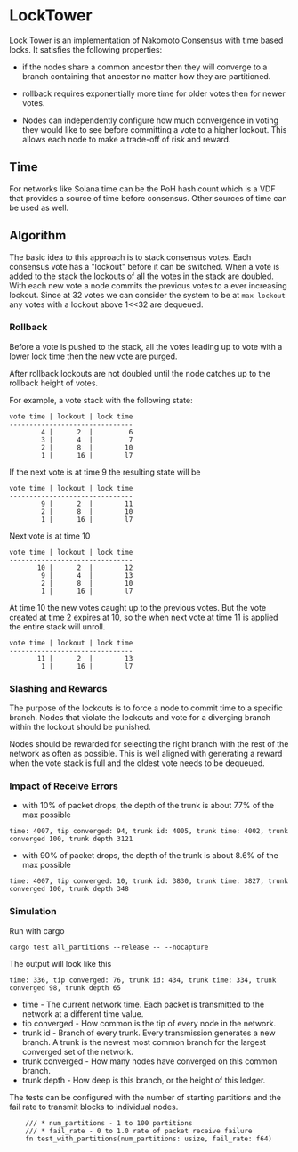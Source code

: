 # LockTower

Lock Tower is an implementation of Nakomoto Consensus with time based locks. It satisfies the following properties:

* if the nodes share a common ancestor then they will converge to a branch containing that ancestor no matter how they are partitioned.

* rollback requires exponentially more time for older votes then for newer votes.

* Nodes can independently configure how much convergence in voting they would like to see before committing a vote to a higher lockout.  This allows each node to make a trade-off of risk and reward.

## Time

For networks like Solana time can be the PoH hash count which is a VDF that provides a source of time before consensus. Other sources of time can be used as well.

## Algorithm

The basic idea to this approach is to stack consensus votes.  Each consensus vote has a "lockout" before it can be switched.  When a vote is added to the stack the lockouts of all the votes in the stack are doubled.  With each new vote a node commits the previous votes to a ever increasing lockout.  Since at 32 votes we can consider the system to be at `max lockout` any votes with a lockout above 1<<32 are dequeued.


### Rollback

Before a vote is pushed to the stack, all the votes leading up to vote with a lower lock time then the new vote are purged.

After rollback lockouts are not doubled until the node catches up to the rollback height of votes.

For example, a vote stack with the following state:
```
vote time | lockout | lock time
-------------------------------
        4 |      2  |         6
        3 |      4  |         7
        2 |      8  |        10
        1 |      16 |        l7
```
If the next vote is at time 9 the resulting state will be
```
vote time | lockout | lock time
-------------------------------
        9 |      2  |        11
        2 |      8  |        10
        1 |      16 |        l7
```                              
Next vote is at time 10
```
vote time | lockout | lock time
-------------------------------
       10 |      2  |        12
        9 |      4  |        13
        2 |      8  |        10
        1 |      16 |        l7
```                               
At time 10 the new votes caught up to the previous votes.  But the vote created at time 2 expires at 10, so the when next vote at time 11 is applied the entire stack will unroll.
```
vote time | lockout | lock time
-------------------------------
       11 |      2  |        13
        1 |      16 |        l7
```                                

### Slashing and Rewards

The purpose of the lockouts is to force a node to commit time to a specific branch.  Nodes that violate the lockouts and vote for a diverging branch within the lockout should be punished.

Nodes should be rewarded for selecting the right branch with the rest of the network as often as possible.  This is well aligned with generating a reward when the vote stack is full and the oldest vote needs to be dequeued.

### Impact of Receive Errors

* with 10% of packet drops, the depth of the trunk is about 77% of the max possible
```
time: 4007, tip converged: 94, trunk id: 4005, trunk time: 4002, trunk converged 100, trunk depth 3121
```
* with 90% of packet drops, the depth of the trunk is about 8.6% of the max possible
```
time: 4007, tip converged: 10, trunk id: 3830, trunk time: 3827, trunk converged 100, trunk depth 348
```

### Simulation
Run with cargo

```
cargo test all_partitions --release -- --nocapture
```

The output will look like this
```
time: 336, tip converged: 76, trunk id: 434, trunk time: 334, trunk converged 98, trunk depth 65
```
* time - The current network time.  Each packet is transmitted to the network at a different time value.
* tip converged - How common is the tip of every node in the network.
* trunk id - Branch of every trunk.  Every transmission generates a new branch.  A trunk is the newest most common branch for the largest converged set of the network.
* trunk converged - How many nodes have converged on this common branch.
* trunk depth - How deep is this branch, or the height of this ledger.

The tests can be configured with the number of starting partitions and the fail rate to transmit blocks to individual nodes.
```
    /// * num_partitions - 1 to 100 partitions
    /// * fail_rate - 0 to 1.0 rate of packet receive failure
    fn test_with_partitions(num_partitions: usize, fail_rate: f64)
```

